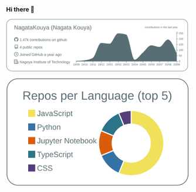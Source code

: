 ### Hi there 👋

[![](https://raw.githubusercontent.com/NagataKouya/NagataKouya/master/profile-summary-card-output/default/0-profile-details.svg)](https://github.com/vn7n24fzkq/github-profile-summary-cards)

[![](https://raw.githubusercontent.com/NagataKouya/NagataKouya/master/profile-summary-card-output/default/1-repos-per-language.svg)](https://github.com/vn7n24fzkq/github-profile-summary-cards)
